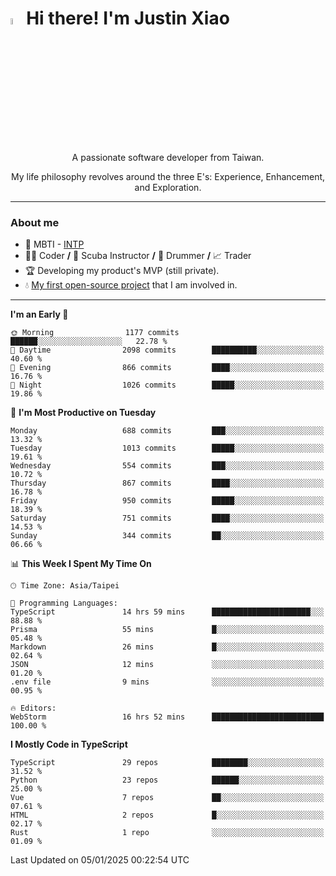 # <img src="https://media.giphy.com/media/hvRJCLFzcasrR4ia7z/giphy.gif" width="5%">Hi there! I'm Justin Xiao
<p align="center">A passionate software developer from Taiwan.  </p>
<p align="center">My life philosophy revolves around the three E's: Experience, Enhancement, and Exploration.</p>

---
### About me
- 👀 MBTI - [INTP](https://www.16personalities.com/intp-personality)
- 👨‍💻 Coder **/** 🤿 Scuba Instructor **/** 🥁 Drummer **/** 📈 Trader
- 🏆 Developing my product's MVP (still private).
- 💧 [My first open-source project](https://github.com/Game-as-a-Service/Game-Lobby-Web) that I am involved in.

---
<!--START_SECTION:waka-->
**I'm an Early 🐤** 

```text
🌞 Morning                1177 commits        ██████░░░░░░░░░░░░░░░░░░░   22.78 % 
🌆 Daytime                2098 commits        ██████████░░░░░░░░░░░░░░░   40.60 % 
🌃 Evening                866 commits         ████░░░░░░░░░░░░░░░░░░░░░   16.76 % 
🌙 Night                  1026 commits        █████░░░░░░░░░░░░░░░░░░░░   19.86 % 
```
📅 **I'm Most Productive on Tuesday** 

```text
Monday                   688 commits         ███░░░░░░░░░░░░░░░░░░░░░░   13.32 % 
Tuesday                  1013 commits        █████░░░░░░░░░░░░░░░░░░░░   19.61 % 
Wednesday                554 commits         ███░░░░░░░░░░░░░░░░░░░░░░   10.72 % 
Thursday                 867 commits         ████░░░░░░░░░░░░░░░░░░░░░   16.78 % 
Friday                   950 commits         █████░░░░░░░░░░░░░░░░░░░░   18.39 % 
Saturday                 751 commits         ████░░░░░░░░░░░░░░░░░░░░░   14.53 % 
Sunday                   344 commits         ██░░░░░░░░░░░░░░░░░░░░░░░   06.66 % 
```


📊 **This Week I Spent My Time On** 

```text
🕑︎ Time Zone: Asia/Taipei

💬 Programming Languages: 
TypeScript               14 hrs 59 mins      ██████████████████████░░░   88.88 % 
Prisma                   55 mins             █░░░░░░░░░░░░░░░░░░░░░░░░   05.48 % 
Markdown                 26 mins             █░░░░░░░░░░░░░░░░░░░░░░░░   02.64 % 
JSON                     12 mins             ░░░░░░░░░░░░░░░░░░░░░░░░░   01.20 % 
.env file                9 mins              ░░░░░░░░░░░░░░░░░░░░░░░░░   00.95 % 

🔥 Editors: 
WebStorm                 16 hrs 52 mins      █████████████████████████   100.00 % 
```

**I Mostly Code in TypeScript** 

```text
TypeScript               29 repos            ████████░░░░░░░░░░░░░░░░░   31.52 % 
Python                   23 repos            ██████░░░░░░░░░░░░░░░░░░░   25.00 % 
Vue                      7 repos             ██░░░░░░░░░░░░░░░░░░░░░░░   07.61 % 
HTML                     2 repos             █░░░░░░░░░░░░░░░░░░░░░░░░   02.17 % 
Rust                     1 repo              ░░░░░░░░░░░░░░░░░░░░░░░░░   01.09 % 
```




 Last Updated on 05/01/2025 00:22:54 UTC
<!--END_SECTION:waka-->
